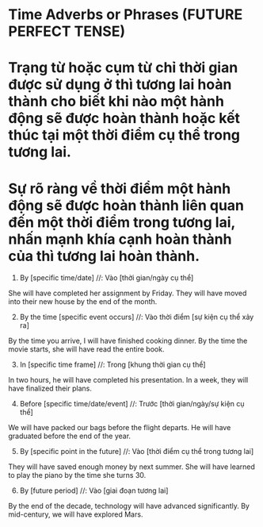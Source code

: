 # Time Adverbs or Phrases (FUTURE PERFECT TENSE)

# Trạng từ hoặc cụm từ chỉ thời gian được sử dụng ở thì tương lai hoàn thành cho biết khi nào một hành động sẽ được hoàn thành hoặc kết thúc tại một thời điểm cụ thể trong tương lai. 
# Sự rõ ràng về thời điểm một hành động sẽ được hoàn thành liên quan đến một thời điểm trong tương lai, nhấn mạnh khía cạnh hoàn thành của thì tương lai hoàn thành.

1. By [specific time/date] //: Vào [thời gian/ngày cụ thể]

She will have completed her assignment by Friday.
They will have moved into their new house by the end of the month.

2. By the time [specific event occurs] //: Vào thời điểm [sự kiện cụ thể xảy ra]

By the time you arrive, I will have finished cooking dinner.
By the time the movie starts, she will have read the entire book.

3. In [specific time frame] //: Trong [khung thời gian cụ thể]

In two hours, he will have completed his presentation.
In a week, they will have finalized their plans.

4. Before [specific time/date/event] //: Trước [thời gian/ngày/sự kiện cụ thể]

We will have packed our bags before the flight departs.
He will have graduated before the end of the year.

5. By [specific point in the future] //: Vào [thời điểm cụ thể trong tương lai]

They will have saved enough money by next summer.
She will have learned to play the piano by the time she turns 30.

6. By [future period] //: Vào [giai đoạn tương lai]

By the end of the decade, technology will have advanced significantly.
By mid-century, we will have explored Mars.